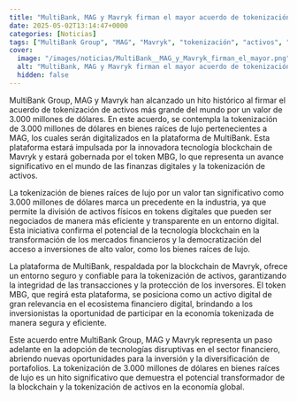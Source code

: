```yaml
---
title: "MultiBank, MAG y Mavryk firman el mayor acuerdo de tokenización de activos del mundo por 3.000 millones de dólares"
date: 2025-05-02T13:14:47+0000
categories: [Noticias]
tags: ["MultiBank Group", "MAG", "Mavryk", "tokenización", "activos", "blockchain", "bienes raíces", "MBG", "inversión", "tecnología", "financiero", "digital", "mercado", "transacciones."]
cover:
  image: "/images/noticias/MultiBank__MAG_y_Mavryk_firman_el_mayor.png"
  alt: "MultiBank, MAG y Mavryk firman el mayor acuerdo de tokenización de activos del mundo por 3.000 millones de dólares"
  hidden: false
---
```


MultiBank Group, MAG y Mavryk han alcanzado un hito histórico al firmar el acuerdo de tokenización de activos más grande del mundo por un valor de 3.000 millones de dólares. En este acuerdo, se contempla la tokenización de 3.000 millones de dólares en bienes raíces de lujo pertenecientes a MAG, los cuales serán digitalizados en la plataforma de MultiBank. Esta plataforma estará impulsada por la innovadora tecnología blockchain de Mavryk y estará gobernada por el token MBG, lo que representa un avance significativo en el mundo de las finanzas digitales y la tokenización de activos.

La tokenización de bienes raíces de lujo por un valor tan significativo como 3.000 millones de dólares marca un precedente en la industria, ya que permite la división de activos físicos en tokens digitales que pueden ser negociados de manera más eficiente y transparente en un entorno digital. Esta iniciativa confirma el potencial de la tecnología blockchain en la transformación de los mercados financieros y la democratización del acceso a inversiones de alto valor, como los bienes raíces de lujo.

La plataforma de MultiBank, respaldada por la blockchain de Mavryk, ofrece un entorno seguro y confiable para la tokenización de activos, garantizando la integridad de las transacciones y la protección de los inversores. El token MBG, que regirá esta plataforma, se posiciona como un activo digital de gran relevancia en el ecosistema financiero digital, brindando a los inversionistas la oportunidad de participar en la economía tokenizada de manera segura y eficiente.

Este acuerdo entre MultiBank Group, MAG y Mavryk representa un paso adelante en la adopción de tecnologías disruptivas en el sector financiero, abriendo nuevas oportunidades para la inversión y la diversificación de portafolios. La tokenización de 3.000 millones de dólares en bienes raíces de lujo es un hito significativo que demuestra el potencial transformador de la blockchain y la tokenización de activos en la economía global.
